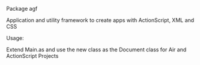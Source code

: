 Package agf

Application and utility framework to create apps with ActionScript, XML and CSS

Usage:

Extend Main.as and use the new class as the Document class for Air and ActionScript Projects


